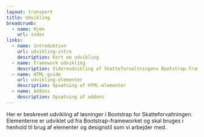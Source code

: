 ```yaml
---
layout: transport
title: Udvikling
breadcrumb:
  - name: Hjem
    url: index
links:
  - name: Introduktion
    url: udvikling-intro
    description: Kort om udvikling
  - name: Framework udvikling
    description: Videreudvikling af Skatteforvaltningens Bootstrap-framework
  - name: HTML-guide
    url: udvikling-elementer
    description: Opsætning af HTML-elementer
  - name: Addons
    description: Opsætning af addons
---
```


Her er beskrevet udvikling af løsninger i Bootstrap for Skatteforvaltningen.
Elementerne er udviklet ud fra Bootstrap-frameworket og skal bruges i henhold
til brug af elementer og designstil som vi arbejder med.
